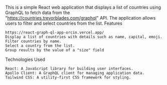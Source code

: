This is a simple React web application that displays a list of countries using GraphQL to fetch data from the "https://countries.trevorblades.com/graphql" API. The application allows users to filter and select countries from the list.
Features

    https://react-graph-ql-app-orcin.vercel.app/
    Display a list of countries with details such as name, capital, emoji.
    Filter countries by name.
    Select a country from the list.
    Group results by the value of a "size" field


Technologies Used

    React: A JavaScript library for building user interfaces.
    Apollo Client: A GraphQL client for managing application data.
    Tailwind CSS: A utility-first CSS framework for styling.
